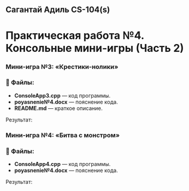 ## Сагантай Адиль CS-104(s) 
# Практическая работа №4. Консольные мини-игры (Часть 2)

### Мини-игра №3: «Крестики-нолики»

### 📝 Файлы:
- **ConsoleApp3.cpp** — код программы.
- **poyasnenie№4.docx** — пояснение кода.
- **README.md** — краткое описание.

Результат:


### Мини-игра №4: «Битва с монстром»

### 📝 Файлы:
- **ConsoleApp4.cpp** — код программы.
- **poyasnenie№4.docx** — пояснение кода.

Результат: 
